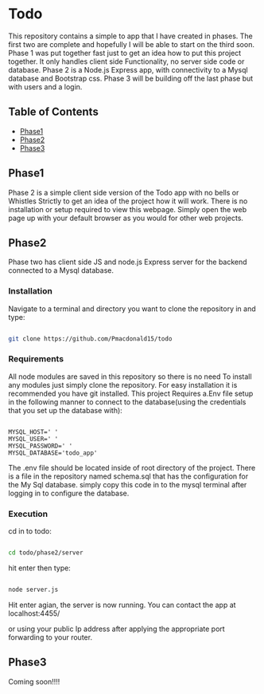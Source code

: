 # Todo

This repository contains a simple to app that I have created in phases. The first two are complete and hopefully I will be able to start on the third soon. Phase 1 was put together fast just to get an idea how to 
put this project together. It only handles client side Functionality, no server side code or database. Phase 2 is a Node.js Express app, with connectivity to a Mysql database and Bootstrap css. Phase 3 will be building 
off the last phase but with users and a login.  

## Table of Contents

- [Phase1](#phase1)
- [Phase2](#phase2)
- [Phase3](#phase3)

## Phase1

Phase 2 is a simple client side version of the Todo app with no bells or Whistles Strictly to get an idea of the project how it will work. There is no installation or setup required to view this webpage.
Simply open the web page up with your default browser as you would for other web projects.

## Phase2

Phase two has client side JS and node.js Express server for the backend connected to a Mysql database.

### Installation

Navigate to a terminal and directory you want to clone the repository in and type:

 ```bash

git clone https://github.com/Pmacdonald15/todo

```

 ### Requirements

 All node modules are saved in this repository so there is no need To install any modules just simply clone the repository. For easy installation it is recommended you have git installed.
 This project Requires a.Env file setup in the following manner to connect to the database(using the credentials that you set up the database with): 

 ```.env

MYSQL_HOST=' '
MYSQL_USER=' '
MYSQL_PASSWORD=' '
MYSQL_DATABASE='todo_app'

```
The .env file should be located inside of root directory of the project.
There is a file in the repository named schema.sql that has the configuration for the My Sql database. simply copy this code in to the mysql terminal after logging in to configure the database.

 
### Execution

cd in to todo:

```bash

cd todo/phase2/server

```

hit enter then type:

```bash

node server.js

```

Hit enter agian, the server is now running. You can contact the app at localhost:4455/

or using your public Ip address after applying the appropriate port forwarding to your router.

 ## Phase3

 Coming soon!!!! 

